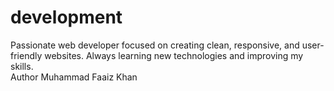 # development

Passionate web developer focused on creating clean, responsive, and user-friendly websites. Always learning new technologies and improving my skills.
<br>
 Author Muhammad Faaiz Khan
